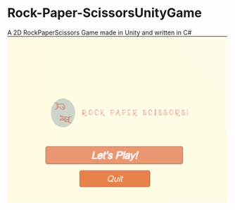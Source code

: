 # Rock-Paper-ScissorsUnityGame
A 2D RockPaperScissors Game made in Unity and written in C#
<br>
<img src="images/openscene.png" width=500>

